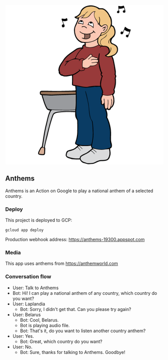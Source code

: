 ![anthems](https://raw.githubusercontent.com/plutov/anthems/master/anthem.png)

## Anthems

Anthems is an Action on Google to play a national anthem of a selected country.

### Deploy

This project is deployed to GCP:

```
gcloud app deploy
```

Production webhook address: https://anthems-19300.appspot.com

### Media

This app uses anthems from https://anthemworld.com

### Conversation flow

- User: Talk to Anthems
- Bot: Hi! I can play a national anthem of any country, which country do you want?
- User: Laplandia
  - Bot: Sorry, I didn't get that. Can you please try again?
- User: Belarus
  - Bot: Cool, Belarus.
  - Bot is playing audio file.
  - Bot: That's it, do you want to listen another country anthem?
- User: Yes.
  - Bot: Great, which country do you want?
- User: No.
  - Bot: Sure, thanks for talking to Anthems. Goodbye!